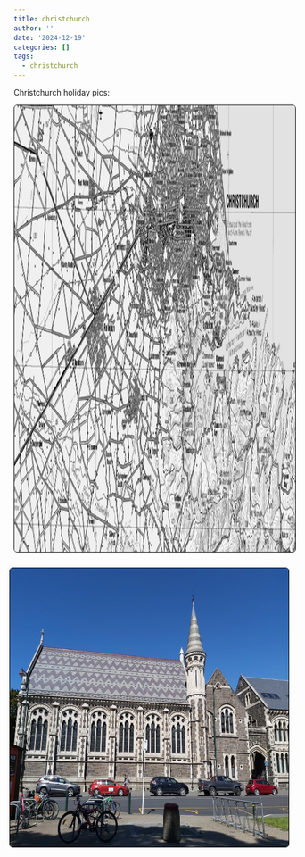```yaml
---
title: christchurch
author: ''
date: '2024-12-19'
categories: []
tags:
  - christchurch
---
```


<link rel="stylesheet" href="styles.css" />


<body>

<p>

Christchurch holiday pics:


<div style="text-align: center;"><img style="border-radius: 6px;border: 1.0px solid black;" src="images/ChristchurchTOPO5.png" width="1300" height="800"/></div>

</p>

<center>
<img style="float: right; margin: 10px 10px 15px 15px;border-radius: 6px;border: 1.0px solid black;" src="images/chch.jpg" width="500" height="500"/>

</center>

</body>
</head>
</html>


